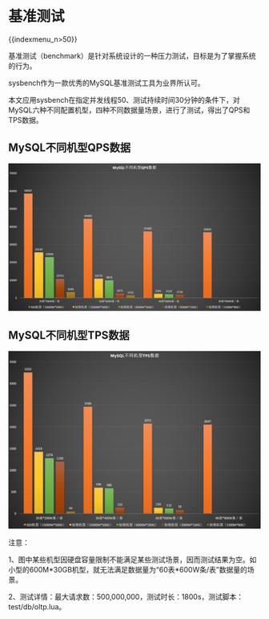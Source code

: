 # 基准测试

{{indexmenu_n>50}}

基准测试（benchmark）是针对系统设计的一种压力测试，目标是为了掌握系统的行为。

sysbench作为一款优秀的MySQL基准测试工具为业界所认可。

本文应用sysbench在指定并发线程50、测试持续时间30分钟的条件下，对MySQL六种不同配置机型，四种不同数据量场景，进行了测试，得出了QPS和TPS数据。

## MySQL不同机型QPS数据

![image](/images/qps.png)

## MySQL不同机型TPS数据

![image](/images/tps.png)

注意：

1、图中某些机型因硬盘容量限制不能满足某些测试场景，因而测试结果为空。如小型的600M\*30GB机型，就无法满足数据量为“60表\*600W条/表”数据量的场景。

2、测试详情：最大请求数：500,000,000，测试时长：1800s，测试脚本：test/db/oltp.lua。
